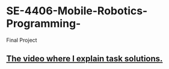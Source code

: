 # SE-4406-Mobile-Robotics-Programming-
Final Project 
## [The video where I explain task solutions.](https://www.youtube.com/watch?v=0ThH5Uy015Y)

